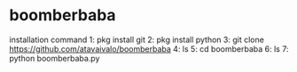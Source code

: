 # boomberbaba
installation command
1: pkg install git
2: pkg install python
3: git clone https://github.com/atavaivalo/boomberbaba
4: ls
5: cd boomberbaba
6: ls
7: python boomberbaba.py
